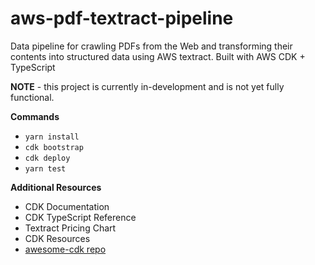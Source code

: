 # aws-pdf-textract-pipeline

Data pipeline for crawling PDFs from the Web and transforming their contents into structured data using AWS textract. Built with AWS CDK + TypeScript

**NOTE** - this project is currently in-development and is not yet fully functional.

**Commands**

- `yarn install`
- `cdk bootstrap`
- `cdk deploy`
- `yarn test`

**Additional Resources**

- CDK Documentation
- CDK TypeScript Reference
- Textract Pricing Chart
- CDK Resources
- [awesome-cdk repo](https://github.com/eladb/awesome-cdk)
